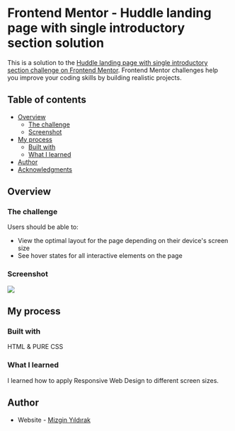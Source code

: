# Frontend Mentor - Huddle landing page with single introductory section solution

This is a solution to the [Huddle landing page with single introductory section challenge on Frontend Mentor](https://www.frontendmentor.io/challenges/huddle-landing-page-with-a-single-introductory-section-B_2Wvxgi0). Frontend Mentor challenges help you improve your coding skills by building realistic projects. 

## Table of contents

- [Overview](#overview)
  - [The challenge](#the-challenge)
  - [Screenshot](#screenshot)
- [My process](#my-process)
  - [Built with](#built-with)
  - [What I learned](#what-i-learned)
- [Author](#author)
- [Acknowledgments](#acknowledgments)



## Overview

### The challenge

Users should be able to:

- View the optimal layout for the page depending on their device's screen size
- See hover states for all interactive elements on the page

### Screenshot

![](./[https://raw.githubusercontent.com/MizginYildirak/PRACTICE/main/huddle-landing-page-with-single-introductory-section-master/images/SharedScreenshot.jpg])

## My process

### Built with

HTML & PURE CSS

### What I learned

I learned how to apply Responsive Web Design to different screen sizes.

## Author

- Website - [Mizgin Yıldırak](https://github.com/MizginYildirak)


